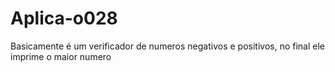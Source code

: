 # Aplica-o028
Basicamente é um verificador de numeros negativos e positivos, no final ele imprime o maior numero
